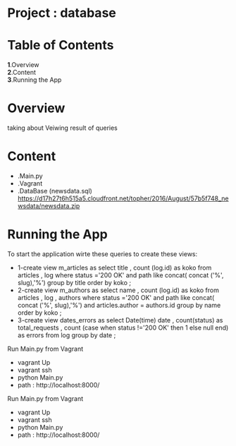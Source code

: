 # Project : database
  
  # Table of Contents
 **1**.Overview  
 **2**.Content  
 **3**.Running the App
  
  # Overview
  taking about Veiwing result of queries 
  # Content
  * .Main.py
  * .Vagrant
  * .DataBase (newsdata.sql) https://d17h27t6h515a5.cloudfront.net/topher/2016/August/57b5f748_newsdata/newsdata.zip
# Running the App
To start the application wirte these queries to create these views:
  * 1-create view m_articles as select title , count (log.id) as koko from articles , log where status ='200 OK' and path like concat( concat ('%', slug),'%') group by title order by koko ;
  * 2-create view m_authors as  select name , count (log.id) as koko from articles , log , authors where status ='200 OK' and path like concat( concat ('%', slug),'%') and articles.author = authors.id group by name order by koko ;
  * 3-create view dates_errors as select Date(time) date , count(status) as total_requests , count (case when status !='200 OK' then 1 else null end) as errors from log group by date ;

Run Main.py from Vagrant
  * vagrant Up
  * vagrant ssh
  * python Main.py
  * path : http://localhost:8000/
  
Run Main.py from Vagrant
  * vagrant Up
  * vagrant ssh
  * python Main.py
  * path : http://localhost:8000/

